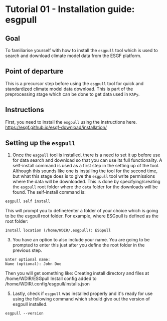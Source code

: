 # Tutorial 01 - Installation guide: esgpull

## Goal

To familiarise yourself with how to install the `esgpull` tool which is used to search and download climate model data from the ESGF platform.

## Point of departure

This is a precursor step before using the `esgpull` tool for quick and standardized climate model data download. This is part of the  preprocessing stage which can be done to get data used in `KAPy`.

## Instructions
First, you need to install the `esgpull` using the instructions here.
     https://esgf.github.io/esgf-download/installation/
   
## Setting up the `esgpull`
1. Once the `esgpull` tool is installed, there is a need to set it up before use for data search and download so that you can use its full functionality. A self-install command is used as a first step in the setting up of the tool. Although this sounds like one is installing the tool for the second time, but what this stage does is to give the `esgpull` tool write permissions where the data will be downloaded. This is done by specifying/creating the `esgpull` root folder where the `data` folder for the downloads will be found. The self-install command is:

```
esgpull self install
```
This will prompt you to define/enter a folder of your choice which is going to be the esgpull root folder. For example, where ESGpull is defined as the root folder:

```
Install location (/home/WDIR/.esgpull): ESGpull
```

3. You have an option to also include your name. You are going to be prompted to enter this just after you define the root folder in the previous step.
```
Enter optional name:
Name (optional): John Doe
```

Then you will get something like:
Creating install directory and files at /home/WDIR/ESGpull
Install config added to /home/WDIR/.config/esgpull/installs.json

5. Lastly, check if `esgpull` was installed properly and it's ready for use using the following command which should give out the version of esgpull installed.

```
esgpull --version
```
